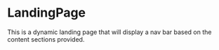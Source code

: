 # LandingPage
 
This is a dynamic landing page that will display a nav bar based on the content sections provided.
